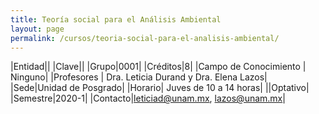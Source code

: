 ```yaml
---
title: Teoría social para el Análisis Ambiental
layout: page
permalink: /cursos/teoria-social-para-el-analisis-ambiental/
---
```


|Entidad||
|Clave||
|Grupo|0001|
|Créditos|8|
|Campo de Conocimiento | Ninguno|
|Profesores | Dra. Leticia Durand y Dra. Elena Lazos|
|Sede|Unidad de Posgrado|
|Horario| Juves de 10 a 14 horas|
||Optativo|
|Semestre|2020-1|
|Contacto|leticiad@unam.mx, lazos@unam.mx|
